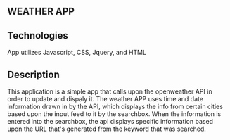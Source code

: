 WEATHER APP
-----------------------------------------------------------------------------------------------------------------------------------------------------------------------------------

Technologies
-----------------------------------------------------------------------------------------------------------------------------------------------------------------------------------
App utilizes Javascript, CSS, Jquery, and HTML

Description
-----------------------------------------------------------------------------------------------------------------------------------------------------------------------------------
This application is a simple app that calls upon the openweather API in order to update and dispaly it. The weather APP uses time and date information drawn in by the API, which displays the info from certain cities based upon the input feed to it by the searchbox. When the information is entered into the searchbox, the api displays specific information based upon the URL that's generated from the keyword that was searched.
